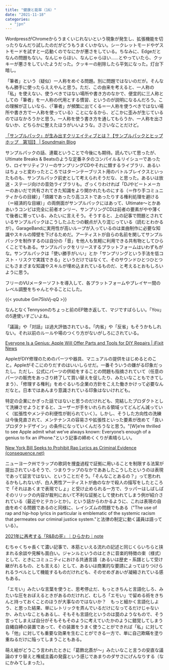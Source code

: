 ```yaml
---
title: "健康と能率（16）"
date: "2021-11-18"
categories: 
  - "jpn"
---
```


WordpressがChromeからうまくいじれないという現象が発生し、拡張機能を切ったりなんだり試したのだがどうもうまくいかない。シークレットモードやゲストモードを試すと一応動くのでなにかが悪さをしている。ちなみに、Edgeだとなんの問題もない。なんじゃらほい、なんじゃらほい……とやっていたら、クッキーが悪さをしていたようだった。クッキーの削除したら平気になった。灯台下暗し。

「筆者」という（疑似）一人称をめぐる問題。別に問題ではないのだが。そんなもん勝手に使ったらええやんと思う。ただ、この由来を考えると、一人称の「私」を使えない、使うべきではない場所や書き方のなかで、便宜的に三人称としての「筆者」を一人称の代用とする慣習、というのが説明になるんだろう。この理解が正しいなら、〈「筆者」が頻繁に出てくる＝一人称を使うべきではない場所や書き方で一人称を使っている〉ことになるから、どこかに歪みが生じているのではなかろうかと思う。一人称を使う書き方を通してもらうか、一人称を出さないか、どちらかに整えたほうがいいような。ささいなことだけど。

[「サンプルパック」が生み出すクリエイティブとは？【サンプルパックとヒップホップ　第1回】 | Soundmain Blog](https://blogs.soundmain.net/blog/9398/)

サンプルパックの話、連載ということで今後にも期待。読んでいて思ったが、Ultimate Breaks & Beatsのような定番ネタのコンパイル＆リイシューであったり、ロイヤリティフリーのサンプリングCDやそれに類するライブラリ、あるいはちょっと変わったところではターンテーブリスト用のバトルブレイクスといったものも、サンプルパック前史として考えられそうだな、と思った。あるいは放送・ステージ向けの音効ライブラリも。ざっくりわければ「DJやビートメーカーのあいだで共有されてきた知識をより開かれたものにする（＝作り手コミュニティからの目線）」「煩雑であったり高コストであったりする権利処理を避ける（＝経済的な目線）」の両側面がサンプルパックにはあって、Ultimate～とかああいうコンピは完全に前者オンリー、サンプリングCDは前者の要素がやや薄くて後者に寄っている、みたいに言えそう。そうすると、上の記事で問題とされているサンプルパックはこうしたふたつの観点が入り混じっている（読むとわかるが）。GarageBandに実用性が高いループが入っているのは楽曲制作に必要な知識やスキルの障壁を下げるためだ。アーティストが自らの名前を関してサンプルパックを制作するのは自分の「音」を他人も気軽に利用できる共有物としてひらくことでもある。サンプルパックをリリースするプラットフォームはいわずもがな。サンプルパックは「使い勝手がいい」とか「サンプリングという手法を低コスト・リスクで実践できる」というだけではなくて、そのサウンドひとつひとつにもさまざまな知識やスキルが埋め込まれているものだ、と考えるとおもしろいように思う。

フリーのVUメーターソフトを導入して、各プラットフォームやプレイヤー間のレベル調整をちゃんとやることにした。

{{< youtube Gm75lsVj-qQ >}}

なんとなくTennysonのちょっと前のEP聴き返して、マジですばらしい。「You」の5連使いすごいよね。

「議論」や「対話」は過大評価されている。「内省」や「反省」もそうかもしれない。それ以前のルールや場のつくり方がないがしろにされている。

[Everyone Is a Genius: Apple Will Offer Parts and Tools for DIY Repairs | iFixit News](https://www.ifixit.com/News/55370/apple-diy-repair-program-parts-tools-guides-software?utm_content=buffer4f79f&utm_medium=social&utm_source=twitter.com&utm_campaign=buffer)

AppleがDIY修理のためのパーツや器具、マニュアルの提供をはじめるとのこと。Appleがそこにのりだすのはいいしらせだ。一番そういうの嫌がる印象だったし。ただし、公式にパーツの供給をすることの問題も指摘されていて（任意のパーツの販売をあっさり終了して買い替えを促したり、みたいなこともできてしまう）、「修理する権利」をめぐるいち企業の方針をこえた働きかけって必要なんだなと。日本ではあんまり意識されている印象はないけれども。

特定の企業にかぎった話ではないと思うのだけれども、完結したプロダクトとして洗練させようとすると、ユーザーが手をいれられる領域ってどんどん減っていく（拡張性やメンテの利便性が削られていく）。しかし、そうした方向性の洗練は今後見直されて、メンテナンスの容易さや拡張性といった要素が改めて「良いプロダクトデザイン」の条件になっていくんだろうなと思う。"\[W\]e’re thrilled to see Apple admit what we’ve always known: Everyone’s enough of a genius to fix an iPhone."という記事の締めくくりが素晴らしい。

[New York Bill Seeks to Prohibit Rap Lyrics as Criminal Evidence (consequence.net)](https://consequence.net/2021/11/new-york-bill-rap-lyrics-evidence/)

ニューヨーク州でラップの歌詞を捜査過程で証拠に用いることを制限する法案が提出されているそうで、つまりラップのなかでああしたこうしたというのは表現であって証言ではない、ということだそう。「そんなことあるの？」って思われるかもしれないが、白人男性アーティストが曲のなかで殺人の描写をしたところで「それはあくまで表現でしょ」と受け止められる一方で、ラッパーはしばしばそのリリックの内容が裁判において不利な証拠として使われてしまう例が紹介されている（最近やとテカシとか）。という話からわかるように、これは表現の自由をめぐる問題であるのと同様に、レイシズムの問題でもある（"The use of rap and hip-hop lyrics in particular is emblematic of the systemic racism that permeates our criminal justice system."と法律の制定に動く議員は語っている）。

[2021年に再考する「R&Bの死」｜ひらかわ｜note](https://note.com/_takumihirakawa/n/nbce750a29fdb)

むちゃくちゃ長くて濃い記事で、本筋といえる流れの記述と同じくらいちらと挟まれる余談や見解も面白い。ジャンルというのはときに音楽的特徴の束（様式）として、ときにコミュニティにおける共通言語（あるいは歴史・系譜として受け継がれるもの、とも言える）として、あるいは商業的な要請によってはりつけられるラベルとして機能するものだけれども、そのせめぎあいが凝縮されている感もある。

「エモい」みたいな言葉を使うと、思考停止だ、もっときちんと言語化しろ、みたいな圧をおぼえるときがあるのだけれど、むしろ「エモい」で留める術をきちんと持っておくことのほうが大事なのではないか？　もっと細かく言語化しよう、と思った結果、単にレトリックを弄んでいるだけになってるだけじゃないか、みたいなこともあるし、そもそも言語化というのは罠のようなもので、そう言ってしまえば自分がそもそもそのように考えていたかのように錯覚してしまう自縄自縛の装置であって、その装置をうまく使うことができれば「私」に対しても「他」に対しても重要な効果を生むことができる一方で、単に自己欺瞞を塗り重ねるだけに陥ってしまうこともある。

萌え絵がどうこう言われたときに「葛飾北斎が～」みたいなこと言うの安直な議論のすり替えと権威主義の発露という感じであまりのダサさにげんなりする（なにかみてしまった）。
